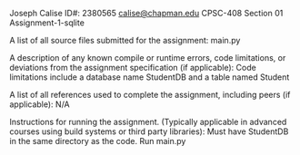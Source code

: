 Joseph Calise ID#: 2380565 calise@chapman.edu CPSC-408 Section 01 Assignment-1-sqlite

A list of all source files submitted for the assignment: main.py

A description of any known compile or runtime errors, code limitations, or deviations from the assignment specification (if applicable): Code limitations include a database name StudentDB and a table named Student

A list of all references used to complete the assignment, including peers (if applicable): N/A

Instructions for running the assignment. (Typically applicable in advanced courses using build systems or third party libraries): Must have StudentDB in the same directory as the code. Run main.py
